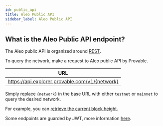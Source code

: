 ```yaml
---
id: public_api
title: Aleo Public API
sidebar_label: Aleo Public API
---
```

## What is the Aleo Public API endpoint?

The Aleo public API is organized around [REST](https://en.wikipedia.org/wiki/Representational_state_transfer).

To query the network, make a request to Aleo public API by Provable.

<!-- markdown-link-check-disable -->
| URL              |
|------------------|
| https://api.explorer.provable.com/v1/{network} |


Simply replace `{network}` in the base URL with either `testnet` or `mainnet` to query the desired network.

For example, you can [retrieve the current block height](https://api.explorer.provable.com/v1/testnet/block/height/latest).
<!-- markdown-link-check-enable -->

Some endpoints are guarded by JWT, more information [here](../../concepts/network/snarkos.md#jwt-authentication).